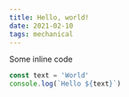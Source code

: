 ```yaml
---
title: Hello, world!
date: 2021-02-10
tags: mechanical
---
```


Some inline code

```javascript
const text = 'World'
console.log(`Hello ${text}`)
```